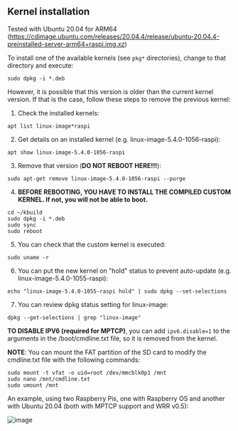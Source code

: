 ## Kernel installation

Tested with Ubuntu 20.04 for ARM64 (https://cdimage.ubuntu.com/releases/20.04.4/release/ubuntu-20.04.4-preinstalled-server-arm64+raspi.img.xz)

To install one of the available kernels (see `pkg*` directories), change to that directory and execute:
```
sudo dpkg -i *.deb
```

However, it is possible that this version is older than the current kernel version. If that is the case, follow these steps to remove the previous kernel:

1) Check the installed kernels:
```
apt list linux-image*raspi
```
2) Get details on an installed kernel (e.g. linux-image-5.4.0-1056-raspi):
```
apt show linux-image-5.4.0-1056-raspi
```
3) Remove that version (**DO NOT REBOOT HERE!!!**):
```
sudo apt-get remove linux-image-5.4.0-1056-raspi --purge
```
4) **BEFORE REBOOTING, YOU HAVE TO INSTALL THE COMPILED CUSTOM KERNEL. If not, you will not be able to boot.**
```
cd ~/kbuild
sudo dpkg -i *.deb
sudo sync
sudo reboot
```
5) You can check that the custom kernel is executed:
```
sudo uname -r
```
6) You can put the new kernel on "hold" status to prevent auto-update (e.g. linux-image-5.4.0-1055-raspi):
```
echo "linux-image-5.4.0-1055-raspi hold" | sudo dpkg --set-selections
```
7) You can review dpkg status setting for linux-image:
```
dpkg --get-selections | grep "linux-image"
```

**TO DISABLE IPV6 (required for MPTCP)**, you can add `ipv6.disable=1` to the arguments in the /boot/cmdline.txt file, so it is removed from the kernel.

**NOTE**: You can mount the FAT partition of the SD card to modify the cmdline.txt file with the following commands:
```
sudo mount -t vfat -o uid=root /dev/mmcblk0p1 /mnt
sudo nano /mnt/cmdline.txt
sudo umount /mnt
```

An example, using two Raspberry Pis, one with Raspberry OS and another with Ubuntu 20.04 (both with MPTCP support and WRR v0.5):

![image](https://user-images.githubusercontent.com/17797704/161348038-977c29d7-9510-4ef4-9f58-4c8d815c0040.png)
